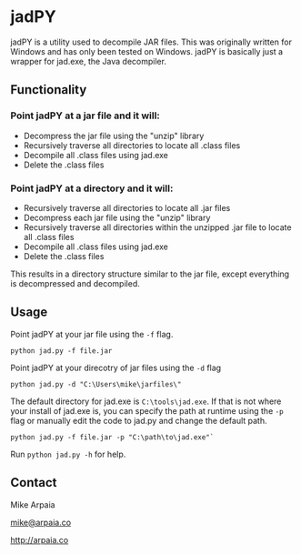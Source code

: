 jadPY
=====

jadPY is a utility used to decompile JAR files. This was originally written for Windows and has only been tested on Windows. jadPY is basically just a wrapper for jad.exe, the Java decompiler. 


Functionality
-------------

### Point jadPY at a jar file and it will:

* Decompress the jar file using the "unzip" library
* Recursively traverse all directories to locate all .class files
* Decompile all .class files using jad.exe
* Delete the .class files

### Point jadPY at a directory and it will:

* Recursively traverse all directories to locate all .jar files
* Decompress each jar file using the "unzip" library
* Recursively traverse all directories within the unzipped .jar file to locate all .class files
* Decompile all .class files using jad.exe
* Delete the .class files

This results in a directory structure similar to the jar file, except everything is decompressed and decompiled.

Usage
-----

Point jadPY at your jar file using the `-f` flag. 

	python jad.py -f file.jar

Point jadPY at your direcotry of jar files using the `-d` flag

	python jad.py -d "C:\Users\mike\jarfiles\"

The default directory for jad.exe is `C:\tools\jad.exe`. If that is not where your install of jad.exe is, you can specify the path at runtime using the `-p` flag or manually edit the code to jad.py and change the default path. 

	python jad.py -f file.jar -p "C:\path\to\jad.exe"`


Run `python jad.py -h` for help.

Contact
-------

Mike Arpaia

mike@arpaia.co

http://arpaia.co